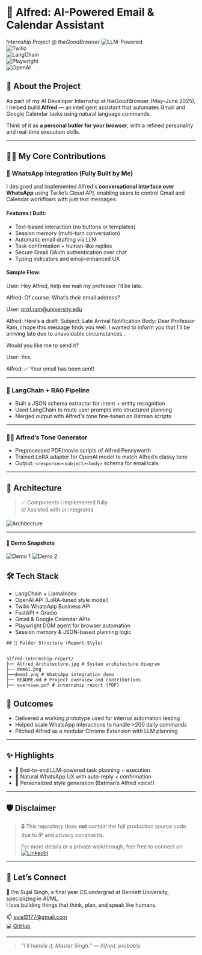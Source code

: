 # 🧠 Alfred: AI-Powered Email & Calendar Assistant  
*Internship Project @ theGoodBrowser*
![LLM-Powered](https://img.shields.io/badge/LLM-Powered-purple)  
![Twilio](https://img.shields.io/badge/WhatsApp%20Twilio-integrated-brightgreen)  
![LangChain](https://img.shields.io/badge/LangChain-RAG-blue)  
![Playwright](https://img.shields.io/badge/Playwright-browser--automation-yellowgreen)  
![OpenAI](https://img.shields.io/badge/OpenAI-AutoDrafting-red)


## 🚀 About the Project

As part of my AI Developer Internship at theGoodBrowser (May–June 2025), I helped build **Alfred** — an intelligent assistant that automates Gmail and Google Calendar tasks using natural language commands.

Think of it as **a personal butler for your browser**, with a refined personality and real-time execution skills.

---

## 👩‍💻 My Core Contributions

### 📲 WhatsApp Integration (Fully Built by Me)
I designed and implemented Alfred's **conversational interface over WhatsApp** using Twilio’s Cloud API, enabling users to control Gmail and Calendar workflows with just text messages.

#### Features I Built:
- Text-based interaction (no buttons or templates)
- Session memory (multi-turn conversation)
- Automatic email drafting via LLM
- Task confirmation + human-like replies
- Secure Gmail OAuth authentication over chat
- Typing indicators and emoji-enhanced UX

#### Sample Flow:
User: Hey Alfred, help me mail my professor I’ll be late.

Alfred: Of course. What’s their email address?

User: prof.ram@university.edu

Alfred: Here’s a draft:
Subject: Late Arrival Notification
Body: Dear Professor Ram, I hope this message finds you well. I wanted to inform you that I’ll be arriving late due to unavoidable circumstances...

Would you like me to send it?

User: Yes.

Alfred: ✅ Your email has been sent!



---

### 🧱 LangChain + RAG Pipeline
- Built a JSON schema extractor for intent + entity recognition
- Used LangChain to route user prompts into structured planning
- Merged output with Alfred's tone fine-tuned on Batman scripts

---

### 🧑‍🎤 Alfred’s Tone Generator
- Preprocessed PDF/movie scripts of Alfred Pennyworth
- Trained LoRA adapter for OpenAI model to match Alfred’s classy tone
- Output: `<response><subject><body>` schema for email/cals

---

## 🧠 Architecture

> ✅ Components I implemented fully  
> ☑️ Assisted with or integrated

![Architecture](Architecture.jpg)

---
#### 📸 Demo Snapshots

![Demo 1](./demo1.jpg)
![Demo 2](./Demo2.jpg)


## 🛠️ Tech Stack

- LangChain + LlamaIndex  
- OpenAI API (LoRA-tuned style model)  
- Twilio WhatsApp Business API  
- FastAPI + Gradio  
- Gmail & Google Calendar APIs  
- Playwright DOM agent for browser automation  
- Session memory & JSON-based planning logic


```
## 📁 Folder Structure (Report-Style)


alfred-internship-report/
├── Alfred_Architecture.jpg # System architecture diagram
├── demo1.png
├──demo2.png # WhatsApp integration demo
├── README.md # Project overview and contributions
├── overview.pdf # internship report (PDF)

```
## 🏁 Outcomes
- Delivered a working prototype used for internal automation testing  
- Helped scale WhatsApp interactions to handle >200 daily commands  
- Pitched Alfred as a modular Chrome Extension with LLM planning

---

## ✨ Highlights
- 🎯 End-to-end LLM-powered task planning + execution  
- 💬 Natural WhatsApp UX with auto-reply + confirmation  
- 🤖 Personalized style generation (Batman’s Alfred voice!)

---
## 🛡️ Disclaimer
> 🔒 This repository does **not** contain the full production source code due to IP and privacy constraints.
>  
> For more details or a private walkthrough, feel free to connect on [![LinkedIn](https://img.shields.io/badge/LinkedIn-Profile-blue?logo=linkedin)](https://www.linkedin.com/in/sujal-singh-413264252/)


---
## 🤝 Let’s Connect
👋 I'm Sujal Singh, a final year CS undergrad at Bennett University, specializing in AI/ML.  
I love building things that think, plan, and speak like humans.

📫 [sujal3177@gmail.com](mailto:sujal3177@gmail.com)   
💻 [GitHub](https://github.com/Sujal-py3)

---

> *“I’ll handle it, Master Singh.” — Alfred, probably*

